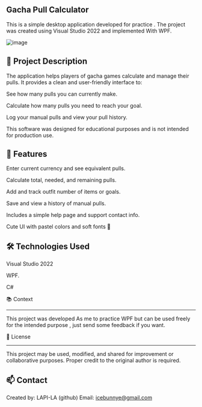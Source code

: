 **Gacha Pull Calculator**
----------------------
This is a simple desktop application developed for practice .
The project was created using Visual Studio 2022 and implemented With WPF.

![image](https://github.com/user-attachments/assets/ecd3619c-e809-40ca-a4b9-f09b6bd14c54)


**📌 Project Description**
-------------------------------
The application helps players of gacha games calculate and manage their pulls.
It provides a clean and user-friendly interface to:


See how many pulls you can currently make.

Calculate how many pulls you need to reach your goal.

Log your manual pulls and view your pull history.

This software was designed for educational purposes and is not intended for production use.

**🎯 Features**
------------------
Enter current currency and see equivalent pulls.

Calculate total, needed, and remaining pulls.

Add and track outfit number of items or goals.

Save and view a history of manual pulls.

Includes a simple help page and support contact info.

Cute UI with pastel colors and soft fonts 💖

🛠️ Technologies Used
------------
Visual Studio 2022

WPF.

C#

📚 Context

--------------
This project was developed As me to practice WPF but can be used freely for the intended purpose , just  send some feedback if you want.

📄 License

---------------
This project may be used, modified, and shared for improvement or collaborative purposes. Proper credit to the original author is required.

📫 Contact
------------
Created by: LAPI-LA (github)
Email: icebunnye@gmail.com




